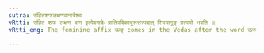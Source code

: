```yaml
---
sutra: संहितशफलक्षणवामादेश्च
vRtti: संहित शफ लक्षण वाम इत्येवमादेः प्रातिपदिकादूरूत्तरपदात् स्त्रियामूङ् प्रत्ययो भवति ॥
vRtti_eng: The feminine affix ऊङ् comes in the Vedas after the word ऊरु when the words संहित 'accompanied or joined', शफ 'a hoof', लक्षण 'a mark,' and वाम 'handsome' precede it.

---
```

